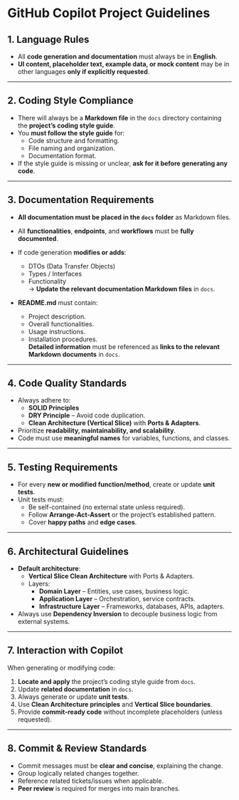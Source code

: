 # GitHub Copilot Project Guidelines

## 1. Language Rules
- All **code generation and documentation** must always be in **English**.
- **UI content, placeholder text, example data, or mock content** may be in other languages **only if explicitly requested**.

---

## 2. Coding Style Compliance
- There will always be a **Markdown file** in the `docs` directory containing the **project’s coding style guide**.
- You **must follow the style guide** for:
  - Code structure and formatting.
  - File naming and organization.
  - Documentation format.
- If the style guide is missing or unclear, **ask for it before generating any code**.

---

## 3. Documentation Requirements
- **All documentation must be placed in the `docs` folder** as Markdown files.
- All **functionalities**, **endpoints**, and **workflows** must be **fully documented**.
- If code generation **modifies or adds**:
  - DTOs (Data Transfer Objects)
  - Types / Interfaces
  - Functionality  
  → **Update the relevant documentation Markdown files** in `docs`.

- **README.md** must contain:
  - Project description.
  - Overall functionalities.
  - Usage instructions.
  - Installation procedures.  
  **Detailed information** must be referenced as **links to the relevant Markdown documents** in `docs`.

---

## 4. Code Quality Standards
- Always adhere to:
  - **SOLID Principles**
  - **DRY Principle** – Avoid code duplication.
  - **Clean Architecture (Vertical Slice)** with **Ports & Adapters**.
- Prioritize **readability, maintainability, and scalability**.
- Code must use **meaningful names** for variables, functions, and classes.

---

## 5. Testing Requirements
- For every **new or modified function/method**, create or update **unit tests**.
- Unit tests must:
  - Be self-contained (no external state unless required).
  - Follow **Arrange-Act-Assert** or the project’s established pattern.
  - Cover **happy paths** and **edge cases**.

---

## 6. Architectural Guidelines
- **Default architecture**:  
  - **Vertical Slice Clean Architecture** with Ports & Adapters.
  - Layers:
    - **Domain Layer** – Entities, use cases, business logic.
    - **Application Layer** – Orchestration, service contracts.
    - **Infrastructure Layer** – Frameworks, databases, APIs, adapters.
- Always use **Dependency Inversion** to decouple business logic from external systems.

---

## 7. Interaction with Copilot
When generating or modifying code:
1. **Locate and apply** the project’s coding style guide from `docs`.
2. Update **related documentation** in `docs`.
3. Always generate or update **unit tests**.
4. Use **Clean Architecture principles** and **Vertical Slice boundaries**.
5. Provide **commit-ready code** without incomplete placeholders (unless requested).

---

## 8. Commit & Review Standards
- Commit messages must be **clear and concise**, explaining the change.
- Group logically related changes together.
- Reference related tickets/issues when applicable.
- **Peer review** is required for merges into main branches.
